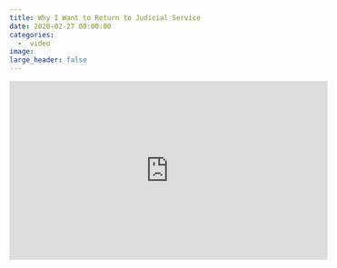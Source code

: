 ```yaml
---
title: Why I Want to Return to Judicial Service
date: 2020-02-27 00:00:00
categories:
  -  video
image:
large_header: false
---
```


<iframe width="560" height="315" src="https://www.youtube.com/embed/7rYVY5sSDDA" frameborder="0" allow="accelerometer; autoplay; encrypted-media; gyroscope; picture-in-picture" allowfullscreen></iframe>
